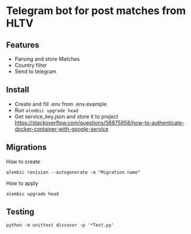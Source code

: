 # Telegram bot for post matches from HLTV
## Features
* Parsing and store Matches
* Country filter
* Send to telegram

## Install 
* Create and fill .env from .env.example
* Run `alembic upgrade head`
* Get service_key.json and store it to project https://stackoverflow.com/questions/56875958/how-to-authenticate-docker-container-with-google-service
## Migrations
How to create

`alembic revision --autogenerate -m "Migration name"`

How to apply 

`alembic upgrade head`

## Testing 
`python -m unittest discover -p '*Test.py'`
